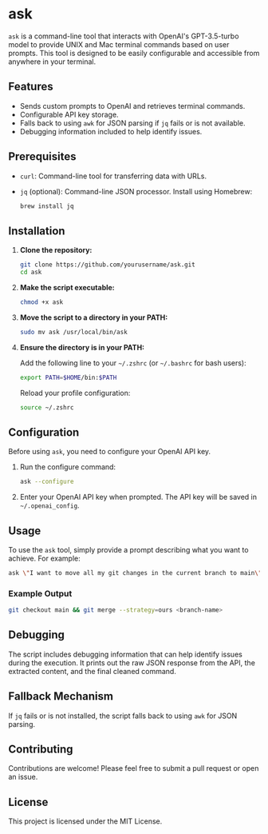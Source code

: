# ask

`ask` is a command-line tool that interacts with OpenAI's GPT-3.5-turbo model to provide UNIX and Mac terminal commands based on user prompts. This tool is designed to be easily configurable and accessible from anywhere in your terminal.

## Features

- Sends custom prompts to OpenAI and retrieves terminal commands.
- Configurable API key storage.
- Falls back to using `awk` for JSON parsing if `jq` fails or is not available.
- Debugging information included to help identify issues.

## Prerequisites

- `curl`: Command-line tool for transferring data with URLs.
- `jq` (optional): Command-line JSON processor. Install using Homebrew:

  ```sh
  brew install jq
  ```

## Installation

1. **Clone the repository:**

   ```sh
   git clone https://github.com/yourusername/ask.git
   cd ask
   ```

2. **Make the script executable:**

   ```sh
   chmod +x ask
   ```

3. **Move the script to a directory in your PATH:**

   ```sh
   sudo mv ask /usr/local/bin/ask
   ```

4. **Ensure the directory is in your PATH:**

   Add the following line to your `~/.zshrc` (or `~/.bashrc` for bash users):

   ```sh
   export PATH=$HOME/bin:$PATH
   ```

   Reload your profile configuration:

   ```sh
   source ~/.zshrc
   ```

## Configuration

Before using `ask`, you need to configure your OpenAI API key.

1. Run the configure command:

   ```sh
   ask --configure
   ```

2. Enter your OpenAI API key when prompted. The API key will be saved in `~/.openai_config`.

## Usage

To use the `ask` tool, simply provide a prompt describing what you want to achieve. For example:

   ```sh
   ask \"I want to move all my git changes in the current branch to main\"
   ```

### Example Output

   ```sh
   git checkout main && git merge --strategy=ours <branch-name>
   ```

## Debugging

The script includes debugging information that can help identify issues during the execution. It prints out the raw JSON response from the API, the extracted content, and the final cleaned command.

## Fallback Mechanism

If `jq` fails or is not installed, the script falls back to using `awk` for JSON parsing.

## Contributing

Contributions are welcome! Please feel free to submit a pull request or open an issue.

## License

This project is licensed under the MIT License.
